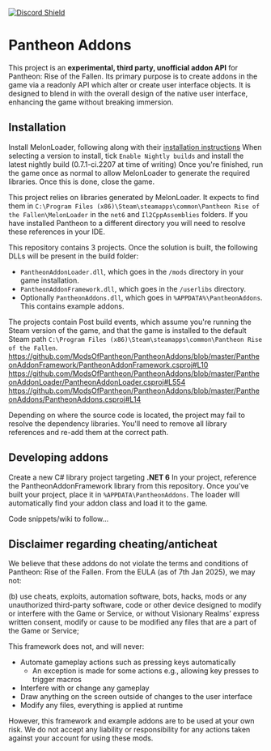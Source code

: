 [![Discord Shield](https://discord.com/api/guilds/1336392386024177786/widget.png?style=shield)](https://discord.gg/JtyuP26w95)

# Pantheon Addons
This project is an **experimental, third party, unofficial addon API** for Pantheon: Rise of the Fallen. Its primary purpose is to create addons in the game via a readonly API which alter or create user interface objects. It is designed to blend in with the overall design of the native user interface, enhancing the game without breaking immersion.

## Installation
Install MelonLoader, following along with their [installation instructions](https://melonwiki.xyz/#/?id=requirements)
When selecting a version to install, tick `Enable Nightly builds` and install the latest nightly build (0.7.1-ci.2207 at time of writing)
Once you're finished, run the game once as normal to allow MelonLoader to generate the required libraries. Once this is done, close the game.

This project relies on libraries generated by MelonLoader. It expects to find them in `C:\Program Files (x86)\Steam\steamapps\common\Pantheon Rise of the Fallen\MelonLoader` in the `net6` and `Il2CppAssemblies` folders. If you have installed Pantheon to a different directory you will need to resolve these references in your IDE.

This repository contains 3 projects. Once the solution is built, the following DLLs will be present in the build folder:
* `PantheonAddonLoader.dll`, which goes in the `/mods` directory in your game installation.
* `PantheonAddonFramework.dll`, which goes in the `/userlibs` directory.
* Optionally `PantheonAddons.dll`, which goes in `%APPDATA%\PantheonAddons`. This contains example addons.

The projects contain Post build events, which assume you're running the Steam version of the game, and that the game is installed to the default Steam path `C:\Program Files (x86)\Steam\steamapps\common\Pantheon Rise of the Fallen`.
https://github.com/ModsOfPantheon/PantheonAddons/blob/master/PantheonAddonFramework/PantheonAddonFramework.csproj#L10
https://github.com/ModsOfPantheon/PantheonAddons/blob/master/PantheonAddonLoader/PantheonAddonLoader.csproj#L554
https://github.com/ModsOfPantheon/PantheonAddons/blob/master/PantheonAddons/PantheonAddons.csproj#L14

Depending on where the source code is located, the project may fail to resolve the dependency libraries. You'll need to remove all library references and re-add them at the correct path.

## Developing addons
Create a new C# library project targeting **.NET 6**
In your project, reference the PantheonAddonFramework library from this repository.
Once you've built your project, place it in `%APPDATA\PantheonAddons`. The loader will automatically find your addon class and load it to the game.

Code snippets/wiki to follow...

## Disclaimer regarding cheating/anticheat
We believe that these addons do not violate the terms and conditions of Pantheon: Rise of the Fallen. From the EULA (as of 7th Jan 2025), we may not:

(b) use cheats, exploits, automation software, bots, hacks, mods or any unauthorized third-party software,
code or other device designed to modify or interfere with the Game or Service, or without Visionary Realms’
express written consent, modify or cause to be modified any files that are a part of the Game or Service;

This framework does not, and will never:

* Automate gameplay actions such as pressing keys automatically
  * An exception is made for some actions e.g., allowing key presses to trigger macros
* Interfere with or change any gameplay
* Draw anything on the screen outside of changes to the user interface
* Modify any files, everything is applied at runtime

However, this framework and example addons are to be used at your own risk. We do not accept any liability or responsibility for any actions taken against your account for using these mods.
